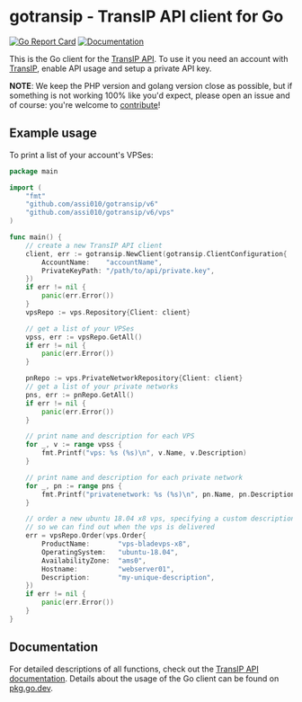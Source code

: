 # gotransip - TransIP API client for Go
[![Go Report Card](https://goreportcard.com/badge/github.com/transip/gotransip)][goreport] [![Documentation](https://godoc.org/github.com/transip/gotransip?status.svg)][doc]

This is the Go client for the [TransIP API][api]. To use it you need an account with [TransIP][transip], enable API usage and setup a private API key.

**NOTE**: We keep the PHP version and golang version close as possible, but if something is not working 100% like you'd expect, please open an issue and of course: you're welcome to [contribute](CONTRIBUTING.md)!

## Example usage
To print a list of your account's VPSes:
```go
package main

import (
	"fmt"
	"github.com/assi010/gotransip/v6"
	"github.com/assi010/gotransip/v6/vps"
)

func main() {
	// create a new TransIP API client
	client, err := gotransip.NewClient(gotransip.ClientConfiguration{
		AccountName:    "accountName",
		PrivateKeyPath: "/path/to/api/private.key",
	})
	if err != nil {
		panic(err.Error())
	}
	vpsRepo := vps.Repository{Client: client}

	// get a list of your VPSes
	vpss, err := vpsRepo.GetAll()
	if err != nil {
		panic(err.Error())
	}

	pnRepo := vps.PrivateNetworkRepository{Client: client}
	// get a list of your private networks
	pns, err := pnRepo.GetAll()
	if err != nil {
		panic(err.Error())
	}

	// print name and description for each VPS
	for _, v := range vpss {
		fmt.Printf("vps: %s (%s)\n", v.Name, v.Description)
	}

	// print name and description for each private network
	for _, pn := range pns {
		fmt.Printf("privatenetwork: %s (%s)\n", pn.Name, pn.Description)
	}

	// order a new ubuntu 18.04 x8 vps, specifying a custom description,
	// so we can find out when the vps is delivered
	err = vpsRepo.Order(vps.Order{
		ProductName:       "vps-bladevps-x8",
		OperatingSystem:   "ubuntu-18.04",
		AvailabilityZone:  "ams0",
		Hostname:          "webserver01",
		Description:       "my-unique-description",
	})
	if err != nil {
		panic(err.Error())
	}
}
```

## Documentation
For detailed descriptions of all functions, check out the [TransIP API documentation][apidoc]. Details about the usage of the Go client can be found on [pkg.go.dev][doc].

[transip]: https://transip.nl/
[api]: https://api.transip.nl/
[doc]: https://pkg.go.dev/github.com/transip/gotransip/v6?tab=doc
[apidoc]: https://api.transip.nl/rest/docs.html
[goreport]: https://goreportcard.com/report/github.com/transip/gotransip